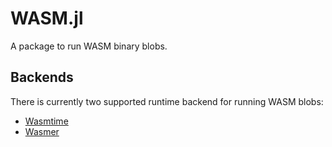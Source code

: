 # WASM.jl

A package to run WASM binary blobs.

## Backends

There is currently two supported runtime backend for running WASM blobs:
  * [Wasmtime](https://github.com/bytecodealliance/wasmtime)
  * [Wasmer](https://github.com/wasmerio/wasmer)